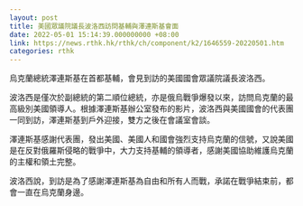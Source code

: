 ```yaml
---
layout: post
title: 美國眾議院議長波洛西訪問基輔與澤連斯基會面
date: 2022-05-01 15:14:39.000000000 +08:00
link: https://news.rthk.hk/rthk/ch/component/k2/1646559-20220501.htm
categories: rthk
---
```


烏克蘭總統澤連斯基在首都基輔，會見到訪的美國國會眾議院議長波洛西。

波洛西是僅次於副總統的第二順位總統，亦是俄烏戰爭爆發以來，訪問烏克蘭的最高級別美國領導人。根據澤連斯基辦公室發布的影片，波洛西與美國國會的代表團一同到訪，澤連斯基到戶外迎接，雙方之後在會議室會談。

澤連斯基感謝代表團，發出美國、美國人和國會強烈支持烏克蘭的信號，又說美國是在反對俄羅斯侵略的戰爭中，大力支持基輔的領導者，感謝美國協助維護烏克蘭的主權和領土完整。

波洛西說，到訪是為了感謝澤連斯基為自由和所有人而戰，承諾在戰爭結束前，都會一直在烏克蘭身邊。
